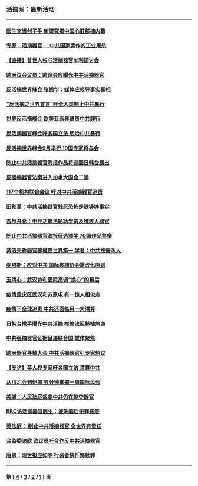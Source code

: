### 活摘网：最新活动
---
#### [医生充当刽子手 新研究揭中国心脏移植内幕](../../pages/nf5883/n13772291.md?08250430) 
#### [专家：活摘器官──中共国家运作的工业屠杀](../../pages/nf5883/n13761178.md?08250430) 
#### [【直播】普世人权与活摘器官牟利研讨会](../../pages/nf5883/n13425146.md?08250430) 
#### [欧洲议会议员：欧议会应曝光中共活摘器官](../../pages/nf5883/n13336571.md?08250430) 
#### [反活摘世界峰会 张锦华：媒体应报导事实真相](../../pages/nf5883/n13278502.md?08250430) 
#### [“反活摘之世界宣言”吁全人类制止中共暴行](../../pages/nf5883/n13259730.md?08250430) 
#### [世界反活摘峰会 欧美亚医界谴责中共罪行](../../pages/nf5883/n13253550.md?08250430) 
#### [反活摘器官峰会吁各国立法 惩治中共暴行](../../pages/nf5883/n13245052.md?08250430) 
#### [反活摘世界峰会9月举行 19国专家将与会](../../pages/nf5883/n13201492.md?08250430) 
#### [制止中共活摘器官海报作品将巡回日韩台展出](../../pages/nf5883/n13177791.md?08250430) 
#### [反强摘器官法案进入加拿大国会二读](../../pages/nf5883/n13033450.md?08250430) 
#### [117个机构联合会议 吁对中共活摘器官追责](../../pages/nf5883/n12775087.md?08250430) 
#### [田秋堇：中共活摘器官残忍恐怖是铁铮铮事实](../../pages/nf5883/n12702148.md?08250430) 
#### [吾尔开希：中共活摘法轮功学员及维族人器官](../../pages/nf5883/n12693197.md?08250430) 
#### [制止中共活摘器官海报征选颁奖 70国作品参赛](../../pages/nf5883/n12692050.md?08250430) 
#### [黄洁夫称器官移植要世界第一 学者：中共按需杀人](../../pages/nf5883/n12572329.md?08250430) 
#### [麦塔斯：应对中共 国际移植协会需改七原则](../../pages/nf5883/n12514711.md?08250430) 
#### [玉清心：武汉协和医院高调“换心”的幕后](../../pages/nf5883/n12298730.md?08250430) 
#### [疫情重灾区武汉和苏家屯 有一惊人相似点](../../pages/nf5883/n12150824.md?08250430) 
#### [疫情下全球追责 中共还面临另一大清算](../../pages/nf5883/n12070397.md?08250430) 
#### [日韩台携手曝光中共活摘 推修法阻移植旅游](../../pages/nf5883/n11712046.md?08250430) 
#### [中共强摘器官证据呈递联合国 媒体聚焦](../../pages/nf5883/n11546426.md?08250430) 
#### [欧洲器官移植大会 中共活摘器官引专家热议](../../pages/nf5883/n11539095.md?08250430) 
#### [【专访】英人权专家吁各国立法 清算中共](../../pages/nf5883/n11367315.md?08250430) 
#### [从川习会到伊朗 五分钟掌握一周国际风云](../../pages/nf5883/n11338520.md?08250430) 
#### [美媒：人民法庭裁定中共仍在掠夺器官](../../pages/nf5883/n11334897.md?08250430) 
#### [BBC访活摘器官医生：被洗脑后无罪恶感](../../pages/nf5883/n11335935.md?08250430) 
#### [英法庭： 制止中共活摘器官 全世界有责任](../../pages/nf5883/n11330691.md?08250430) 
#### [台监委访欧 欧议员吁合作反中共活摘器官](../../pages/nf5883/n11109190.md?08250430) 
#### [唐恩：现世报应如响 行恶者快忏悔赎罪](../../pages/nf5883/n11104016.md?08250430) 

---
#### 第 [ [4](./4.md?08250430) / [3](./3.md?08250430) / [2](./2.md?08250430) / [1](./1.md?08250430) ] 页
